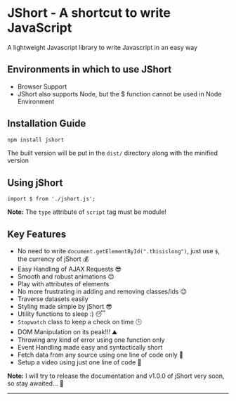 # JShort - A shortcut to write JavaScript
A lightweight Javascript library to write Javascript in an easy way

## Environments in which to use JShort
- Browser Support
- JShort also supports Node, but the $ function cannot be used in Node Environment

## Installation Guide
```bash
npm install jshort
```

The built version will be put in the `dist/` directory along with the minified version

## Using jShort
```
import $ from './jshort.js';
```

**Note:** The `type` attribute of `script` tag must be module!

## Key Features
- No need to write `document.getElementById(".thisislong")`, just use `$`, the currency of jShort 💰
- Easy Handling of AJAX Requests 😎
- Smooth and robust animations 😊
- Play with attributes of elements 
- No more frustrating in adding and removing classes/ids 😌
- Traverse datasets easily
- Styling made simple by jShort 😎
- Utility functions to sleep :) 😴
- `Stopwatch` class to keep a check on time 🕒
- DOM Manipulation on its peak!!! ⛰️
- Throwing any kind of error using one function only
- Event Handling made easy and syntactically short
- Fetch data from any source using one line of code only 🤯
- Setup a video using just one line of code 🤯

**Note:** I will try to release the documentation and v1.0.0 of jShort very soon, so stay awaited... 🎉

---
